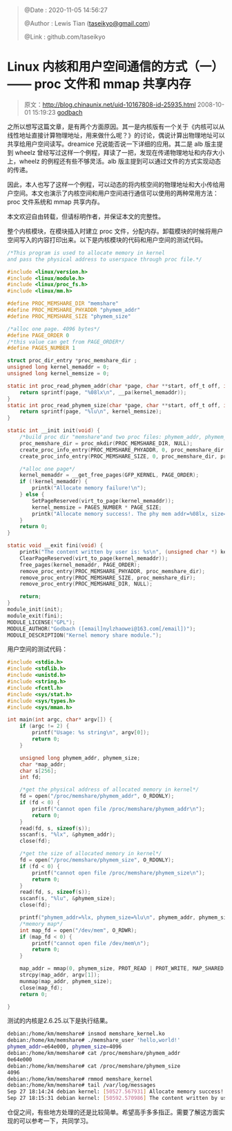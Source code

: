> @Date    : 2020-11-05 14:56:27
>
> @Author  : Lewis Tian (taseikyo@gmail.com)
>
> @Link    : github.com/taseikyo

# Linux 内核和用户空间通信的方式（一）—— proc 文件和 mmap 共享内存

> 原文：http://blog.chinaunix.net/uid-10167808-id-25935.html 2008-10-01 15:19:23 [godbach](http://blog.chinaunix.net/uid/10167808.html)

之所以想写这篇文章，是有两个方面原因。其一是内核版有一个关于《内核可以从线性地址直接计算物理地址，用来做什么呢？》的讨论，偶说计算出物理地址可以共享给用户空间读写。dreamice 兄说能否说一下详细的应用。其二是 alb 版主提到 wheelz 曾经写过这样一个例程，拜读了一把，发现在传递物理地址和内存大小上，wheelz 的例程还有些不够灵活。alb 版主提到可以通过文件的方式实现动态的传递。

因此，本人也写了这样一个例程，可以动态的将内核空间的物理地址和大小传给用户空间。本文也演示了内核空间和用户空间进行通信可以使用的两种常用方法：proc 文件系统和 mmap 共享内存。

本文欢迎自由转载，但请标明作者，并保证本文的完整性。

整个内核模块，在模块插入时建立 proc 文件，分配内存。卸载模块的时候将用户空间写入的内容打印出来。以下是内核模块的代码和用户空间的测试代码。

```C
/*This program is used to allocate memory in kernel
and pass the physical address to userspace through proc file.*/

#include <linux/version.h>
#include <linux/module.h>
#include <linux/proc_fs.h>
#include <linux/mm.h>

#define PROC_MEMSHARE_DIR "memshare"
#define PROC_MEMSHARE_PHYADDR "phymem_addr"
#define PROC_MEMSHARE_SIZE "phymem_size"

/*alloc one page. 4096 bytes*/
#define PAGE_ORDER 0
/*this value can get from PAGE_ORDER*/
#define PAGES_NUMBER 1

struct proc_dir_entry *proc_memshare_dir ;
unsigned long kernel_memaddr = 0;
unsigned long kernel_memsize = 0;

static int proc_read_phymem_addr(char *page, char **start, off_t off, int count) {
	return sprintf(page, "%08lx\n", __pa(kernel_memaddr));
}
static int proc_read_phymem_size(char *page, char **start, off_t off, int count) {
	return sprintf(page, "%lu\n", kernel_memsize);
}

static int __init init(void) {
	/*build proc dir "memshare"and two proc files: phymem_addr, phymem_size in the dir*/
	proc_memshare_dir = proc_mkdir(PROC_MEMSHARE_DIR, NULL);
	create_proc_info_entry(PROC_MEMSHARE_PHYADDR, 0, proc_memshare_dir, proc_read_phymem_addr);
	create_proc_info_entry(PROC_MEMSHARE_SIZE, 0, proc_memshare_dir, proc_read_phymem_size);

	/*alloc one page*/
	kernel_memaddr = __get_free_pages(GFP_KERNEL, PAGE_ORDER);
	if (!kernel_memaddr) {
		printk("Allocate memory failure!\n");
	} else {
		SetPageReserved(virt_to_page(kernel_memaddr));
		kernel_memsize = PAGES_NUMBER * PAGE_SIZE;
		printk("Allocate memory success!. The phy mem addr=%08lx, size=%lu\n", __pa(kernel_memaddr), kernel_memsize);
	}
	return 0;
}

static void __exit fini(void) {
	printk("The content written by user is: %s\n", (unsigned char *) kernel_memaddr);
	ClearPageReserved(virt_to_page(kernel_memaddr));
	free_pages(kernel_memaddr, PAGE_ORDER);
	remove_proc_entry(PROC_MEMSHARE_PHYADDR, proc_memshare_dir);
	remove_proc_entry(PROC_MEMSHARE_SIZE, proc_memshare_dir);
	remove_proc_entry(PROC_MEMSHARE_DIR, NULL);

	return;
}
module_init(init);
module_exit(fini);
MODULE_LICENSE("GPL");
MODULE_AUTHOR("Godbach ([email]nylzhaowei@163.com[/email])");
MODULE_DESCRIPTION("Kernel memory share module.");
```

用户空间的测试代码：

```C
#include <stdio.h>
#include <stdlib.h>
#include <unistd.h>
#include <string.h>
#include <fcntl.h>
#include <sys/stat.h>
#include <sys/types.h>
#include <sys/mman.h>

int main(int argc, char* argv[]) {
	if (argc != 2) {
		printf("Usage: %s string\n", argv[0]);
		return 0;
	}

	unsigned long phymem_addr, phymem_size;
	char *map_addr;
	char s[256];
	int fd;

	/*get the physical address of allocated memory in kernel*/
	fd = open("/proc/memshare/phymem_addr", O_RDONLY);
	if (fd < 0) {
		printf("cannot open file /proc/memshare/phymem_addr\n");
		return 0;
	}
	read(fd, s, sizeof(s));
	sscanf(s, "%lx", &phymem_addr);
	close(fd);

	/*get the size of allocated memory in kernel*/
	fd = open("/proc/memshare/phymem_size", O_RDONLY);
	if (fd < 0) {
		printf("cannot open file /proc/memshare/phymem_size\n");
		return 0;
	}
	read(fd, s, sizeof(s));
	sscanf(s, "%lu", &phymem_size);
	close(fd);

	printf("phymem_addr=%lx, phymem_size=%lu\n", phymem_addr, phymem_size);
	/*memory map*/
	int map_fd = open("/dev/mem", O_RDWR);
	if (map_fd < 0) {
		printf("cannot open file /dev/mem\n");
		return 0;
	}

	map_addr = mmap(0, phymem_size, PROT_READ | PROT_WRITE, MAP_SHARED, map_fd, phymem_addr);
	strcpy(map_addr, argv[1]);
	munmap(map_addr, phymem_size);
	close(map_fd);
	return 0;

}
```

测试的内核是2.6.25.以下是执行结果。

```Bash
debian:/home/km/memshare# insmod memshare_kernel.ko
debian:/home/km/memshare# ./memshare_user 'hello,world!'
phymem_addr=e64e000, phymem_size=4096
debian:/home/km/memshare# cat /proc/memshare/phymem_addr
0e64e000
debian:/home/km/memshare# cat /proc/memshare/phymem_size
4096
debian:/home/km/memshare# rmmod memshare_kernel
debian:/home/km/memshare# tail /var/log/messages
Sep 27 18:14:24 debian kernel: [50527.567931] Allocate memory success!. The phy mem addr=0e64e000, size=4096
Sep 27 18:15:31 debian kernel: [50592.570986] The content written by user is: hello,world!
```

仓促之间，有些地方处理的还是比较简单。希望高手多多指正。需要了解这方面实现的可以参考一下，共同学习。
